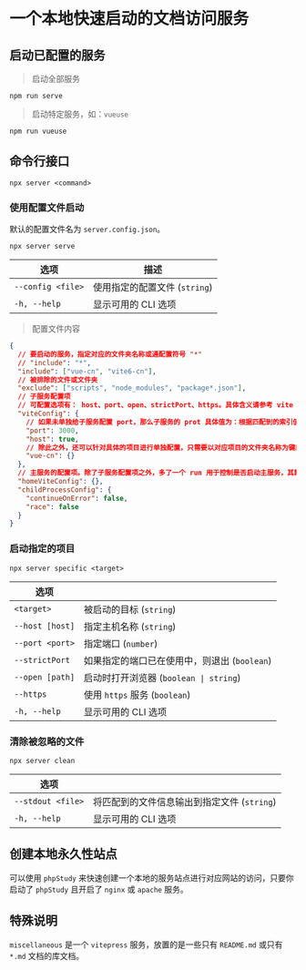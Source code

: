 # 一个本地快速启动的文档访问服务

## 启动已配置的服务

> 启动全部服务

```shell
npm run serve
```

> 启动特定服务，如：`vueuse`

```shell
npm run vueuse
```

## 命令行接口

```shell
npx server <command>
```

### 使用配置文件启动

默认的配置文件名为 `server.config.json`。

```shell
npx server serve
```

| 选项              | 描述                          |
| ----------------- | ----------------------------- |
| `--config <file>` | 使用指定的配置文件 (`string`) |
| `-h, --help`      | 显示可用的 CLI 选项           |

> 配置文件内容

```json
{
  // 要启动的服务，指定对应的文件夹名称或通配置符号 "*"
  // "include": "*",
  "include": ["vue-cn", "vite6-cn"],
  // 被排除的文件或文件夹
  "exclude": ["scripts", "node_modules", "package*.json"],
  // 子服务配置项
  // 可配置选项有： host、port、open、strictPort、https。具体含义请参考 vite preview 的配置项。
  "viteConfig": {
    // 如果未单独给子服务配置 port，那么子服务的 prot 具体值为：根据匹配到的索引值 + 公共 port
    "port": 3000,
    "host": true,
    // 除此之外，还可以针对具体的项目进行单独配置，只需要以对应项目的文件夹名称为键即可
    "vue-cn": {}
  },
  // 主服务的配置项。除了子服务配置项之外，多了一个 run 用于控制是否启动主服务，其默认值为 true。
  "homeViteConfig": {},
  "childProcessConfig": {
    "continueOnError": false,
    "race": false
  }
}
```

### 启动指定的项目

```shell
npx server specific <target>
```

| 选项            |                                              |
| --------------- | -------------------------------------------- |
| `<target>`      | 被启动的目标 (`string`)                      |
| `--host [host]` | 指定主机名称 (`string`)                      |
| `--port <port>` | 指定端口 (`number`)                          |
| `--strictPort`  | 如果指定的端口已在使用中，则退出 (`boolean`) |
| `--open [path]` | 启动时打开浏览器 (`boolean \| string`)       |
| `--https`       | 使用 `https` 服务 (`boolean`)                |
| `-h, --help`    | 显示可用的 CLI 选项                          |

### 清除被忽略的文件

```shell
npx server clean
```

| 选项              |                                         |
| ----------------- | --------------------------------------- |
| `--stdout <file>` | 将匹配到的文件信息输出到指定文件 (`string`) |
| `-h, --help`      | 显示可用的 CLI 选项                     |

## 创建本地永久性站点

可以使用 `phpStudy` 来快速创建一个本地的服务站点进行对应网站的访问，只要你启动了 `phpStudy` 且开启了 `nginx` 或 `apache` 服务。

## 特殊说明

`miscellaneous` 是一个 `vitepress` 服务，放置的是一些只有 `README.md` 或只有 `*.md` 文档的库文档。
